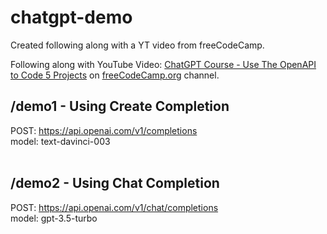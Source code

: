 # chatgpt-demo
Created following along with a YT video from freeCodeCamp.

Following along with YouTube Video: [ChatGPT Course - Use The OpenAPI to Code 5 Projects](https://www.youtube.com/watch?v=uRQH2CFvedY) on [freeCodeCamp.org](https://www.youtube.com/@freecodecamp) channel.

## /demo1 - Using Create Completion<br />
POST: https://api.openai.com/v1/completions<br />
model: text-davinci-003<br />
<br />
## /demo2 - Using Chat Completion<br />
POST: https://api.openai.com/v1/chat/completions<br />
model: gpt-3.5-turbo<br />
<br />


